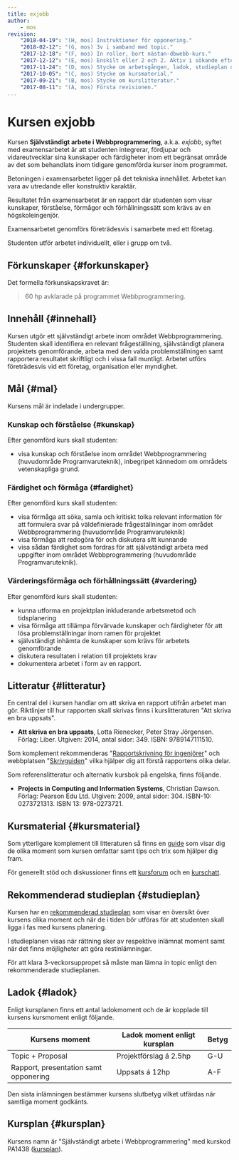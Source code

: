 ```yaml
---
title: exjobb
author:
    - mos
revision:
    "2018-04-19": "(H, mos) Instruktioner för opponering."
    "2018-02-12": "(G, mos) 3v i samband med topic."
    "2017-12-18": "(F, mos) In roller, bort nästan-dbwebb-kurs."
    "2017-12-12": "(E, mos) Enskilt eller 2 och 2. Aktiv i sökande efter kund."
    "2017-11-24": "(D, mos) Stycke om arbetsgången, ladok, studieplan och plagiering."
    "2017-10-05": "(C, mos) Stycke om kursmaterial."
    "2017-09-21": "(B, mos) Stycke om kurslitteratur."
    "2017-08-11": "(A, mos) Första revisionen."
...
```

Kursen exjobb
==================================

Kursen **Självständigt arbete i Webbprogrammering**, a.k.a. *exjobb*, syftet med examensarbetet är att studenten integrerar, fördjupar och vidareutvecklar sina kunskaper och färdigheter inom ett begränsat område av det som behandlats inom tidigare genomförda kurser inom programmet.

Betoningen i examensarbetet ligger på det tekniska innehållet. Arbetet kan vara av utredande eller konstruktiv karaktär.

Resultatet från examensarbetet är en rapport där studenten som visar kunskaper, förståelse, förmågor och förhållningssätt som krävs av en högskoleingenjör. 

Examensarbetet genomförs företrädesvis i samarbete med ett företag.

Studenten utför arbetet individuellt, eller i grupp om två.

<!--more-->



Förkunskaper {#forkunskaper}
------------------------

Det formella förkunskapskravet är:

> 60 hp avklarade på programmet Webbprogrammering.



Innehåll {#innehall}
-----------------------------------------------------

Kursen utgör ett självständigt arbete inom området Webbprogrammering. Studenten skall identifiera en relevant frågeställning, självständigt planera projektets genomförande, arbeta med den valda problemställningen samt rapportera resultatet
skriftligt och i vissa fall muntligt. Arbetet utförs företrädesvis vid ett företag, organisation eller myndighet.



Mål {#mal}
------------------------

Kursens mål är indelade i undergrupper.



### Kunskap och förståelse {#kunskap}

Efter genomförd kurs skall studenten:

* visa kunskap och förståelse inom området Webbprogrammering (huvudområde
Programvaruteknik), inbegripet kännedom om områdets vetenskapliga grund.



### Färdighet och förmåga {#fardighet}

Efter genomförd kurs skall studenten:

* visa förmåga att söka, samla och kritiskt tolka relevant information för att formulera svar på väldefinierade frågeställningar inom området Webbprogrammering (huvudområde Programvaruteknik)
* visa förmåga att redogöra för och diskutera sitt kunnande
* visa sådan färdighet som fordras för att självständigt arbeta med uppgifter inom området Webbprogrammering (huvudområde Programvaruteknik).



### Värderingsförmåga och förhållningssätt {#vardering}

Efter genomförd kurs skall studenten:

* kunna utforma en projektplan inkluderande arbetsmetod och tidsplanering
* visa förmåga att tillämpa förvärvade kunskaper och färdigheter för att lösa problemställningar inom ramen för projektet
* självständigt inhämta de kunskaper som krävs för arbetets genomförande
* diskutera resultaten i relation till projektets krav
* dokumentera arbetet i form av en rapport.



Litteratur {#litteratur}
-----------------------------------------------------

En central del i kursen handlar om att skriva en rapport utifrån arbetet man gör. Riktlinjer till hur rapporten skall skrivas finns i kurslitteraturen "Att skriva en bra uppsats".

* **Att skriva en bra uppsats**, Lotta Rienecker, Peter Stray Jörgensen. Förlag: Liber. Utgiven: 2014, antal sidor: 349. ISBN: 9789147111510.

Som komplement rekommenderas "[Rapportskrivning för ingenjörer](https://goo.gl/bHSMH1)" och webbplatsen "[Skrivguiden](http://skrivguiden.se/)" vilka hjälper dig att förstå rapportens olika delar.

Som referenslitteratur och alternativ kursbok på engelska, finns följande.

* **Projects in Computing and Information Systems**, Christian Dawson. Förlag: Pearson Edu Ltd. Utgiven: 2009, antal sidor: 304. ISBN-10: 0273721313. ISBN 13: 978-0273721.



Kursmaterial {#kursmaterial}
-----------------------------------------------------

Som ytterligare komplement till litteraturen så finns en [guide](./guide) som visar dig de olika moment som kursen omfattar samt tips och trix som hjälper dig fram.

För generellt stöd och diskussioner finns ett [kursforum](forum/utbildning/exjobb) och en [kurschatt](https://gitter.im/dbwebb-se/exjobb).



Rekommenderad studieplan {#studieplan}
-----------------------------------------------------

Kursen har en [rekommenderad studieplan](kurser/exjobb/studieplan) som visar en översikt över kursens olika moment och när de i tiden bör utföras för att studenten skall ligga i fas med kursens planering.

I studieplanen visas när rättning sker av respektive inlämnat moment samt när det finns möjligheter att göra restinlämningar.

För att klara 3-veckorsuppropet så måste man lämna in topic enligt den rekommenderade studieplanen.



Ladok {#ladok}
------------------------

Enligt kursplanen finns ett antal ladokmoment och de är kopplade till kursens kursmoment enligt följande.

| Kursens moment   | Ladok moment enligt kursplan  | Betyg |
|------------------|-------------------------------|-------|
| Topic + Proposal | Projektförslag á 2.5hp        | G-U   |
| Rapport, presentation samt opponering | Uppsats á 12hp | A-F   |

Den sista inlämningen bestämmer kursens slutbetyg vilket utfärdas när samtliga moment godkänts.



Kursplan {#kursplan}
-----------------------------------------------------

Kursens namn är "Självständigt arbete i Webbprogrammering" med kurskod PA1438 ([kursplan](http://edu.bth.se/utbildning/utb_kursplaner.asp?KKurskod=PA1438)).
